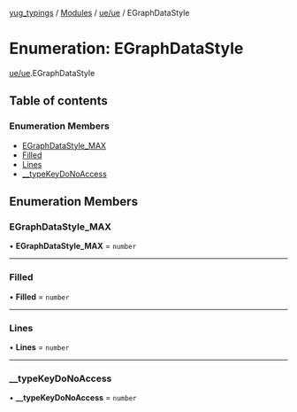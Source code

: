 [yug_typings](../README.md) / [Modules](../modules.md) / [ue/ue](../modules/ue_ue.md) / EGraphDataStyle

# Enumeration: EGraphDataStyle

[ue/ue](../modules/ue_ue.md).EGraphDataStyle

## Table of contents

### Enumeration Members

- [EGraphDataStyle\_MAX](ue_ue.EGraphDataStyle.md#egraphdatastyle_max)
- [Filled](ue_ue.EGraphDataStyle.md#filled)
- [Lines](ue_ue.EGraphDataStyle.md#lines)
- [\_\_typeKeyDoNoAccess](ue_ue.EGraphDataStyle.md#__typekeydonoaccess)

## Enumeration Members

### EGraphDataStyle\_MAX

• **EGraphDataStyle\_MAX** = `number`

___

### Filled

• **Filled** = `number`

___

### Lines

• **Lines** = `number`

___

### \_\_typeKeyDoNoAccess

• **\_\_typeKeyDoNoAccess** = `number`

